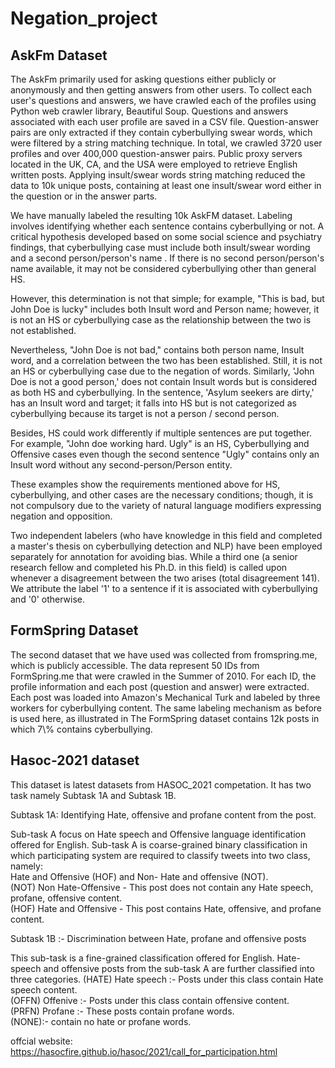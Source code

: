 # Negation_project

<h2>AskFm Dataset</h2>
The AskFm primarily used for asking questions either publicly or anonymously and then getting answers from other users. To collect each user's questions and answers, we have crawled each of the profiles using Python web crawler library, Beautiful Soup. Questions and answers associated with each user profile are saved in a CSV file. Question-answer pairs are only extracted if they contain cyberbullying swear words, which were filtered by a string matching technique. In total, we crawled 3720 user profiles and over 400,000 question-answer pairs. Public proxy servers located in the UK, CA, and the USA were employed to retrieve English written posts. Applying insult/swear words string matching reduced the data to 10k unique posts, containing at least one insult/swear word either in the question or in the answer parts. 

We have manually labeled the resulting 10k AskFM dataset. Labeling involves identifying whether each sentence contains cyberbullying or not.  A critical hypothesis developed based on some social science and psychiatry findings, that cyberbullying case must include both insult/swear wording and a second person/person's name . If there is no second person/person's name available, it may not be considered cyberbullying other than general HS.

However, this determination is not that simple; for example,  "This is bad, but John Doe is lucky" includes both Insult word and Person name; however,  it is not an HS or cyberbullying case as the relationship between the two is not established.

Nevertheless, "John Doe is not bad," contains both person name, Insult word, and a correlation between the two has been established. Still, it is not an HS or cyberbullying case due to the negation of words. Similarly,  'John Doe is not a good person,' does not contain Insult words but is considered as both HS and cyberbullying. In the sentence, 'Asylum seekers are dirty,' has an Insult word and target; it falls into HS but is not categorized as cyberbullying because its target is not a person / second person.

Besides, HS could work differently if multiple sentences are put together. For example,  "John doe working hard. Ugly" is an HS, Cyberbullying and Offensive cases even though the second sentence "Ugly" contains only an Insult word without any second-person/Person entity.

These examples show the requirements mentioned above for HS, cyberbullying, and other cases are the necessary conditions; though, it is not compulsory due to the variety of natural language modifiers expressing negation and opposition. 
 
Two independent labelers (who have  knowledge in this field and completed a master's thesis on cyberbullying detection and NLP) have been employed separately for annotation for avoiding bias. While a third one (a senior research fellow and completed his Ph.D. in this field) is called upon whenever a disagreement between the two arises (total disagreement 141).  We attribute the label '1' to a sentence if it is associated with cyberbullying and '0' otherwise.

<h2>FormSpring Dataset</h2>
The second dataset that we have used was collected from fromspring.me, which is publicly accessible. The data represent 50 IDs from FormSpring.me that were crawled in the Summer of 2010. For each ID, the profile information and each post (question and answer) were extracted. Each post was loaded into Amazon's Mechanical Turk and labeled by three workers for cyberbullying content. The same labeling mechanism as before is used here, as illustrated in  The FormSpring dataset contains 12k posts in which 7\% contains cyberbullying.


<h2>Hasoc-2021 dataset</h2>

This dataset is latest datasets from HASOC_2021 competation. It has two task namely Subtask 1A and Subtask 1B.

Subtask 1A: Identifying Hate, offensive and profane content from the post.

Sub-task A focus on Hate speech and Offensive language identification offered for English. Sub-task A is coarse-grained binary classification in which participating system are required to classify tweets into two class, namely: <br>
Hate and Offensive (HOF) and Non- Hate and offensive (NOT).<br>
(NOT) Non Hate-Offensive - This post does not contain any Hate speech, profane, offensive content.<br>
(HOF) Hate and Offensive - This post contains Hate, offensive, and profane content.

Subtask 1B :- Discrimination between Hate, profane and offensive posts

This sub-task  is a fine-grained classification offered for English. Hate-speech and offensive posts from the sub-task A are further classified into three categories.
(HATE) Hate speech :- Posts under this class contain Hate speech content.<br>
(OFFN) Offenive :- Posts under this class contain offensive content.<br>
(PRFN) Profane :- These posts contain profane words.<br>
(NONE):- contain no hate or profane words.

offcial website: https://hasocfire.github.io/hasoc/2021/call_for_participation.html





